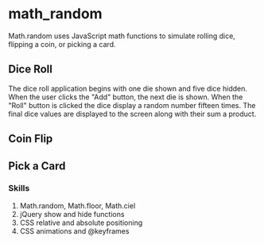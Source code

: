 # math_random
Math.random uses JavaScript math functions to simulate rolling dice, flipping a coin, or picking a card.

## Dice Roll
The dice roll application begins with one die shown and five dice hidden. When the user clicks the "Add" button, the next die is shown. When the "Roll" button is clicked the dice display a random number fifteen times. The final dice values are displayed to the screen along with their sum a product.

## Coin Flip

## Pick a Card

### Skills
1. Math.random, Math.floor, Math.ciel
2. jQuery show and hide functions
3. CSS relative and absolute positioning
4. CSS animations and @keyframes


